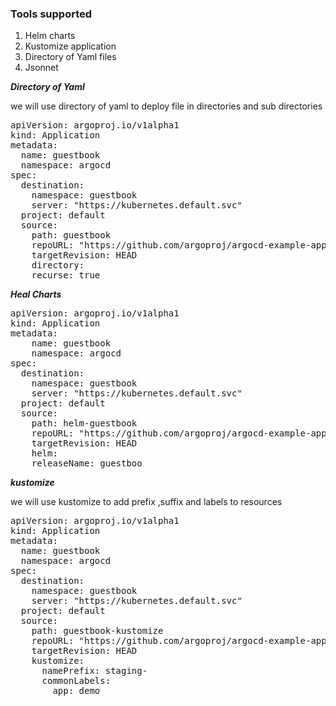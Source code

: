 ###  Tools supported

1.  Helm charts
2.   Kustomize application
3.   Directory of Yaml files
4.   Jsonnet


***Directory of Yaml***

we will use directory of yaml to deploy file in directories and sub directories
<pre>
apiVersion: argoproj.io/v1alpha1
kind: Application
metadata: 
  name: guestbook
  namespace: argocd
spec: 
  destination: 
    namespace: guestbook
    server: "https://kubernetes.default.svc"
  project: default
  source: 
    path: guestbook
    repoURL: "https://github.com/argoproj/argocd-example-apps.git"
    targetRevision: HEAD
    directory:
    recurse: true
</pre>

***Heal Charts***
<pre>
apiVersion: argoproj.io/v1alpha1
kind: Application
metadata: 
    name: guestbook
    namespace: argocd
spec: 
  destination: 
    namespace: guestbook
    server: "https://kubernetes.default.svc"
  project: default
  source: 
    path: helm-guestbook
    repoURL: "https://github.com/argoproj/argocd-example-apps.git"
    targetRevision: HEAD
    helm:
    releaseName: guestboo
</pre>

***kustomize***

we will use kustomize to add prefix ,suffix and labels to resources 
<pre>
apiVersion: argoproj.io/v1alpha1
kind: Application
metadata: 
  name: guestbook
  namespace: argocd
spec: 
  destination: 
    namespace: guestbook
    server: "https://kubernetes.default.svc"
  project: default
  source: 
    path: guestbook-kustomize
    repoURL: "https://github.com/argoproj/argocd-example-apps.git"
    targetRevision: HEAD
    kustomize:
      namePrefix: staging-
      commonLabels:
        app: demo
</pre>
